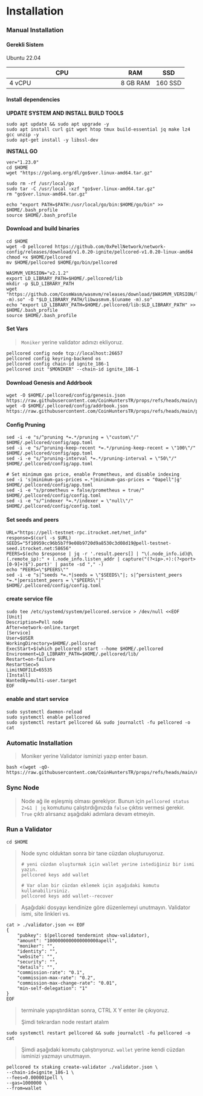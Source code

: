 # Installation

### Manual Installation <a href="#installation" id="installation"></a>

#### Gerekli Sistem <a href="#install-dependencies" id="install-dependencies"></a>

Ubuntu 22.04

<table><thead><tr><th width="279">CPU</th><th>RAM</th><th>SSD</th></tr></thead><tbody><tr><td>4 vCPU</td><td>8 GB RAM</td><td>160 SSD</td></tr></tbody></table>

#### Install dependencies <a href="#install-dependencies" id="install-dependencies"></a>

**UPDATE SYSTEM AND INSTALL BUILD TOOLS**

```
sudo apt update && sudo apt upgrade -y
sudo apt install curl git wget htop tmux build-essential jq make lz4 gcc unzip -y
sudo apt-get install -y libssl-dev
```

**INSTALL GO**

```
ver="1.23.0" 
cd $HOME 
wget "https://golang.org/dl/go$ver.linux-amd64.tar.gz" 

sudo rm -rf /usr/local/go 
sudo tar -C /usr/local -xzf "go$ver.linux-amd64.tar.gz" 
rm "go$ver.linux-amd64.tar.gz"

echo "export PATH=$PATH:/usr/local/go/bin:$HOME/go/bin" >> $HOME/.bash_profile
source $HOME/.bash_profile    
```

#### Download and build binaries <a href="#download-and-build-binaries" id="download-and-build-binaries"></a>

```
cd $HOME
wget -O pellcored https://github.com/0xPellNetwork/network-config/releases/download/v1.0.20-ignite/pellcored-v1.0.20-linux-amd64
chmod +x $HOME/pellcored
mv $HOME/pellcored $HOME/go/bin/pellcored

WASMVM_VERSION="v2.1.2"
export LD_LIBRARY_PATH=$HOME/.pellcored/lib
mkdir -p $LD_LIBRARY_PATH
wget "https://github.com/CosmWasm/wasmvm/releases/download/$WASMVM_VERSION/libwasmvm.$(uname -m).so" -O "$LD_LIBRARY_PATH/libwasmvm.$(uname -m).so"
echo "export LD_LIBRARY_PATH=$HOME/.pellcored/lib:$LD_LIBRARY_PATH" >> $HOME/.bash_profile
source $HOME/.bash_profile
```

#### Set Vars

> `Moniker` yerine validator adınızı ekliyoruz.

```
pellcored config node tcp://localhost:26657
pellcored config keyring-backend os
pellcored config chain-id ignite_186-1
pellcored init "$MONIKER" --chain-id ignite_186-1
```

#### Download Genesis and Addrbook

```
wget -O $HOME/.pellcored/config/genesis.json https://raw.githubusercontent.com/CoinHuntersTR/props/refs/heads/main/pellnetwork/genesis.json
wget -O $HOME/.pellcored/config/addrbook.json https://raw.githubusercontent.com/CoinHuntersTR/props/refs/heads/main/pellnetwork/addrbook.json
```

#### Config Pruning

```
sed -i -e "s/^pruning *=.*/pruning = \"custom\"/" $HOME/.pellcored/config/app.toml
sed -i -e "s/^pruning-keep-recent *=.*/pruning-keep-recent = \"100\"/" $HOME/.pellcored/config/app.toml
sed -i -e "s/^pruning-interval *=.*/pruning-interval = \"50\"/" $HOME/.pellcored/config/app.toml

# Set minimum gas price, enable Prometheus, and disable indexing
sed -i 's|minimum-gas-prices =.*|minimum-gas-prices = "0apell"|g' $HOME/.pellcored/config/app.toml
sed -i -e "s/prometheus = false/prometheus = true/" $HOME/.pellcored/config/config.toml
sed -i -e "s/^indexer *=.*/indexer = \"null\"/" $HOME/.pellcored/config/config.toml
```

#### Set seeds and peers

```
URL="https://pell-testnet-rpc.itrocket.net/net_info"
response=$(curl -s $URL)
SEEDS="5f10959cc96b5b7f9e08b9720d9a8530c3d08d19@pell-testnet-seed.itrocket.net:58656"
PEERS=$(echo $response | jq -r '.result.peers[] | "\(.node_info.id)@\(.remote_ip):" + (.node_info.listen_addr | capture("(?<ip>.+):(?<port>[0-9]+)$").port)' | paste -sd "," -)
echo "PEERS=\"$PEERS\""
sed -i -e "s|^seeds *=.*|seeds = \"$SEEDS\"|; s|^persistent_peers *=.*|persistent_peers = \"$PEERS\"|" $HOME/.pellcored/config/config.toml
```

#### create service file

```
sudo tee /etc/systemd/system/pellcored.service > /dev/null <<EOF
[Unit]
Description=Pell node
After=network-online.target
[Service]
User=$USER
WorkingDirectory=$HOME/.pellcored
ExecStart=$(which pellcored) start --home $HOME/.pellcored
Environment=LD_LIBRARY_PATH=$HOME/.pellcored/lib/
Restart=on-failure
RestartSec=5
LimitNOFILE=65535
[Install]
WantedBy=multi-user.target
EOF
```

#### enable and start service

```
sudo systemctl daemon-reload
sudo systemctl enable pellcored
sudo systemctl restart pellcored && sudo journalctl -fu pellcored -o cat
```

### Automatic Installation <a href="#auto-installation" id="auto-installation"></a>

> Moniker yerine Validator isminizi yazıp enter basın.

```
bash <(wget -qO- https://raw.githubusercontent.com/CoinHuntersTR/props/refs/heads/main/AutoInstall/pellnetwork.sh)
```

### Sync Node

> Node ağ ile eşleşmiş olması gerekiyor. Bunun için `pellcored status 2>&1 | jq` komutunu çalıştırdığınızda `false` çıktısı vermesi gerekir. `True` çıktı alırsanız aşağıdaki adımlara devam etmeyin.

### Run a Validator

```
cd $HOME
```

> Node sync olduktan sonra bir tane cüzdan oluşturuyoruz.
>
> ```
> # yeni cüzdan oluşturmak için wallet yerine istediğiniz bir ismi yazın.
> pellcored keys add wallet
>
> # Var olan bir cüzdan eklemek için aşağıdaki komutu kullanabilirsiniz. 
> pellcored keys add wallet--recover
> ```

> Aşağıdaki dosyayı kendinize göre düzenlemeyi unutmayın. Validator ismi, site linkleri vs.

```
cat > ./validator.json << EOF
{
	"pubkey": $(pellcored tendermint show-validator),
	"amount": "1000000000000000000apell",
	"moniker": "",
	"identity": "",
	"website": "",
	"security": "",
	"details": "",
	"commission-rate": "0.1",
	"commission-max-rate": "0.2",
	"commission-max-change-rate": "0.01",
	"min-self-delegation": "1"
}
EOF

```

> terminale yapıştırdıktan sonra, CTRL X Y enter ile çıkıyoruz.
>
> Şimdi tekrardan node restart atalım

```
sudo systemctl restart pellcored && sudo journalctl -fu pellcored -o cat
```

> Şimdi aşağıdaki komutu çalıştırıyoruz. `wallet` yerine kendi cüzdan isminizi yazmayı unutmayın.&#x20;

```
pellcored tx staking create-validator ./validator.json \
--chain-id=ignite_186-1 \
--fees=0.000001pell \
--gas=1000000 \
--from=wallet
```
